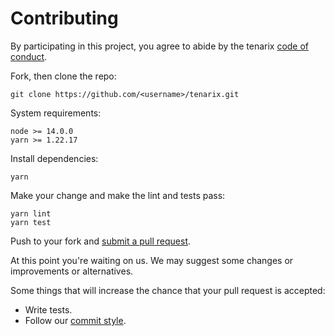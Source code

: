 # Contributing

By participating in this project, you agree to abide by the tenarix [code of conduct].

[code of conduct]: https://github.com/tenarixorg/extensions/blob/main/CODE_OF_CONDUCT.md

Fork, then clone the repo:

    git clone https://github.com/<username>/tenarix.git

System requirements:

    node >= 14.0.0
    yarn >= 1.22.17

Install dependencies:

    yarn

Make your change and make the lint and tests pass:

    yarn lint
    yarn test

Push to your fork and [submit a pull request][pr].

[pr]: https://github.com/tenarixorg/extensions/compare

At this point you're waiting on us. We may suggest
some changes or improvements or alternatives.

Some things that will increase the chance that your pull request is accepted:

- Write tests.
- Follow our [commit style][commit].

[commit]: https://www.conventionalcommits.org/en/v1.0.0/#specification
